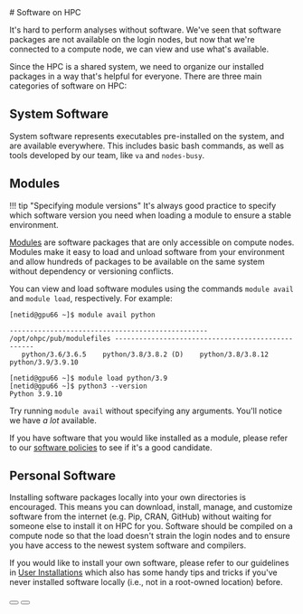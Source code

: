 <link rel="stylesheet" href="../../assets/stylesheets/buttons.css">
# Software on HPC

It's hard to perform analyses without software. We've seen that software packages are not available on the login nodes, but now that we're connected to a compute node, we can view and use what's available. 

Since the HPC is a shared system, we need to organize our installed packages in a way that's helpful for everyone. There are three main categories of software on HPC:

## System Software

System software represents executables pre-installed on the system, and are available everywhere. This includes basic bash commands, as well as tools developed by our team, like ```va``` and ```nodes-busy```. 

## Modules 

!!! tip "Specifying module versions"
    It's always good practice to specify which software version you need when loading a module to ensure a stable environment.

[Modules](../../software/modules/) are software packages that are only accessible on compute nodes. Modules make it easy to load and unload software from your environment and allow hundreds of packages to be available on the same system without dependency or versioning conflicts. 

You can view and load software modules using the commands ```module avail``` and ```module load```, respectively. For example:

```
[netid@gpu66 ~]$ module avail python
 
------------------------------------------------- /opt/ohpc/pub/modulefiles --------------------------------------------------
   python/3.6/3.6.5    python/3.8/3.8.2 (D)    python/3.8/3.8.12    python/3.9/3.9.10
 
[netid@gpu66 ~]$ module load python/3.9
[netid@gpu66 ~]$ python3 --version
Python 3.9.10
```

Try running ```module avail``` without specifying any arguments. You'll notice we have *a lot* available.

If you have software that you would like installed as a module, please refer to our [software policies](../../software/overview/) to see if it's a good candidate. 

## Personal Software

Installing software packages locally into your own directories is encouraged. This means you can download, install, manage, and customize software from the internet (e.g. Pip, CRAN, GitHub) without waiting for someone else to install it on HPC for you. Software should be compiled on a compute node so that the load doesn't strain the login nodes and to ensure you have access to the newest system software and compilers.

If you would like to install your own software, please refer to our guidelines in [User Installations](../../software/user_installations/) which also has some handy tips and tricks if you've never installed software locally (i.e., not in a root-owned location) before. 


<html>
<div class="button-container">
    <a href="/quick_start/accessing_compute/"><button class="left-button"></button></a>
    <a href="/quick_start/summary/"><button class="right-button"></button></a>
</div>
</html>